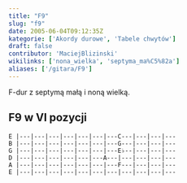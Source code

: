 ```yaml
---
title: "F9"
slug: "f9"
date: 2005-06-04T09:12:35Z
kategorie: ['Akordy durowe', 'Tabele chwytów']
draft: false
contributor: 'MaciejBlizinski'
wikilinks: ['nona_wielka', 'septyma_ma%C5%82a']
aliases: ['/gitara/F9']
---
```

F-dur z septymą małą<!-- link nie odnosił się do niczego: 'F9' ('content/parked/tabele-chwytow/F9.md') links to 'septyma_mała' ('content/parked/tabele-chwytow/septyma_mała.md') and that does not exist --> i noną
wielką<!-- link nie odnosił się do niczego: 'F9' ('content/parked/tabele-chwytow/F9.md') links to 'nona_wielka' ('content/parked/tabele-chwytow/nona_wielka.md') and that does not exist -->.

## F9 w VI pozycji


```
E |---|---|---|---|---|---|---C---|---|---|---
B |---|---|---|---|---|---|---G---|---|---|---
G |---|---|---|---|---|---|---E♭--|---|---|---
D |---|---|---|---|---|---A---|---|---|---|---
A |---|---|---|---|---|---|---F---|---|---|---
E |---|---|---|---|---|---|---|---|---|---|---
```



